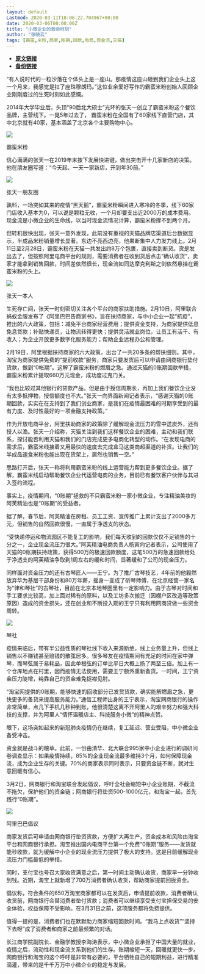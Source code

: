 ```yaml
---
layout: default
Lastmod: 2020-03-11T18:06:22.704967+00:00
date: 2020-03-06T00:00:00Z
title: "小微企业的救命时刻"
author: "张晓云"
tags: [霸蛮,米粉,商家,账期,回款,电商,现金流,天猫]
---
```


* [**原文链接**](https://mp.weixin.qq.com/s/Nbq7erGmvd4q-YP7yxqsrg)
* [**备份链接**](http://archive.today/TeROX)


“有人说时代的一粒沙落在个体头上是一座山。那疫情这座山砸到我们企业头上这一个月来，我感觉是扛了座珠穆朗玛。”这位业余爱好写作的霸蛮米粉创始人回顾企业刚刚度过的生死时刻如此感慨。

2014年大学毕业后，头顶“90后北大硕士”光环的张天一创立了霸蛮米粉这个餐饮品牌，主营线下。一晃5年过去了， 霸蛮米粉在全国有了60家线下直营门店，其中北京就有40家，基本涵盖了北京各个主要购物中心。

![](/images/post/d2aa88dbeecd455d1d11c2dec8f1ec11.jpg)

霸蛮米粉

信心满满的张天一在2019年末按下发展快进键，做出突击开十几家新店的决策。他在朋友圈写道：“今天起、一天一家新店，开到年30前。”

![](/images/post/0c5145d5247ed82b21a0ab223c7922de.jpg)

张天一朋友圈

孰料，一场突如其来的疫情“黑天鹅”，霸蛮米粉瞬间进入寒冷的冬季，线下60家门店收入基本为0，可以说是颗粒无收，一个月却要支出近2000万的成本费用。现金流是小微企业的生命线，以当时现金流情况计算，霸蛮米粉撑不到两个月。

但转机很快出现，张天一意外发现，此前没有重视的天猫品牌店渠道后台数据显示，半成品米粉销量增长显著。东边不亮西边亮，他果断集中人力发力线上。2月11日至2月28日，霸蛮米粉在天猫一共发出约8万个包裹，直接卖到断货。货是发出去了，但按照阿里电商平台的规则，需要消费者在收到货后点击“确认收货”，卖家才能拿到销售回款，时间差依然很长，现金流如同达摩克利斯之剑依然悬挂在霸蛮米粉的头上。

![](/images/post/a00317806f63beb966bbad5076a69341.jpg)

张天一本人

生死存亡间，张天一时刻密切关注各个平台的商家扶助措施。2月10日，阿里联合蚂蚁金服发布了《阿里巴巴告商家书》，旨在扶持商家，与中小企业一起“抗疫”，推出的六大政策，包括：减免平台商家经营费用；提供资金支持，为商家提供低息免息贷款；补贴快递员，让物流转得更快；提供灵活就业岗位，让员工有活干、有收入；为企业开放更多数字化服务能力；帮助企业远程办公和管理。

2月19日，阿里根据扶持商家的六大政策，出台了一共20多条的帮扶细则。其中，淘宝为商家提供免费的“提前收款”服务，商家只要发货后可以申请由网商银行垫付货款，做到“0帐期”。这解了霸蛮米粉的燃眉之急。通过天猫的0账期回款举措，霸蛮米粉累计提取660万元现金，成功度过鬼门关。

“我也比较过其他银行的贷款产品，但是由于授信周期长，再加上我们餐饮企业没有太多抵押物，授信额度也不大。”张天一向界面新闻记者表示，“感谢天猫的0账期回款，实实在在支持到了我们创业商家，是我们在疫情最困难的时期享受到的最有力度、及时性最好的一项金融支持政策。”

作为开放电商平台，阿里扶助商家的政策除了缓解现金流压力的雪中送炭外，还有授人以渔。张天一介绍称，天猫关注到我们这样餐饮企业的困难，主动和我们联系，探讨能否利用天猫和我们的门店完成更多电商化转型的动作。“在发现电商的需求后，霸蛮米线接着又用最快的速度去完成盒马这类商超渠道的补货。让我们的半成品速食米粉也能出现在货架上，居然也销售一空。”

思路打开后，张天一称将利用霸蛮米粉的线上运营能力帮到更多餐饮企业。据了解，霸蛮米线启动帮助餐饮企业代运营电商的业务，目前已有餐饮客户伙伴与其进入签约流程。

事实上，疫情期间，“0账期”拯救的不只霸蛮米粉一家小微企业，专注精油美妆的阿芙精油也是“0账期”的受益者。

据了解，春节后，阿芙精油在房租、员工工资、宣传推广上累计支出了2000多万元，但销售的自然回款很慢，一直属于净透支的状态。

“受快递停运和物流园区不能复工的影响，我们每天收到的回款仅仅不足销售的十分之一，企业现金流压力很大。”阿芙精油电商负责人杨寅向记者表示，公司使用了天猫的0账期扶持政策，获得500万的极速回款额度，这笔500万的急速回款给处于净透支的阿芙精油争取到1周左右的缓和时间，显著缓和了公司的现金压力。

同样面对资金压力的还有古琴匠人——王宁。为了推广古琴技艺，4年前的他毅然放弃华为基层干部身份和80万年薪，摇身一变成了斫琴师傅，在北京经营一家名为“律和琴社”的古琴社，目前在北京本地琴圈里有一定影响力。由于古琴对时间和手工要求比较高，加上面对稀有的原料，以及工坊多次搬迁（因棚户区改造等政策原因）造成的资金损失，还在创业和不断投入期的王宁只有利用网商贷做一些资金周转。

![](/images/post/fd1b885945e4c6abdca1635c968d68ba.jpg)

琴社

疫情来临后，带有半公益性质的琴社线下收入来源断绝，线上业务量上升，但线上销售以不赚钱甚至赔钱的散弦居多。很多琴友在疫情期间有充足的时间在家中弹琴，而琴弦属于易耗品，因此单根弦的订单比平日大概上扬了两至三倍。加上有一个仓库地点在村里，因而疫情无法使用，需要王宁额外重新备货。一时间，王宁资金压力陡增，纯靠自己的资金难免捉襟见肘。

“淘宝网提供的0账期，能够快速的回收部分已发货货款，确实能解燃眉之急，更快更多的备货来提高服务能力。”通信工程师出身的王宁表示，淘宝网商银行的操作非常简单，点几下手机几秒钟到账，他很清楚这离不开阿里人的艰辛努力和强大科技的支撑，并为阿里人“情怀温暖店主、科技服务小微”的精神点赞。

眼下，这场突如起来的新冠肺炎疫情仍在继续，复工延迟、营业受阻，中小微企业备受冲击。

资金就是战斗的粮草。此前，一份由清华、北大联合995家中小企业进行的调研问卷调查显示：如果疫情持续，85%的企业现金流最多维持3个月，如何保障现金流，成为企业生存的关键。70%的商家表示同时表示，只要资金链不断，就对生意回暖有信心。

3月2日，网商银行和淘宝联合发起倡议，呼吁全社会缩短中小企业账期，不截流不拖欠，保护他们的资金链；网商银行将垫资500-1000亿元，和淘宝一起，首先践行“0账期”。

![](/images/post/cbc06f584ed8a4b6073c4b4313776a24.jpg)

阿里巴巴倡议

商家发货后可申请由网商银行垫资货款，方便扩大再生产，资金成本和风险由淘宝平台和网商银行承担。淘宝推出国内电商平台第一个免费“0账期”服务——发货就能秒收款，就为缓解中小企业的现金流压力提供了极大的支持。这是目前缓解现金流压力门槛最低的举措。

同时，支付宝也号召大家收货满意之后，第一时间主动确认收货，商家早一分钟收到钱。近期，淘宝上就新增了700万消费者确认收货，帮助商家提前回拢资金。

倡议称，符合条件的650万淘宝商家都可以在发货后，申请提前收款，消费者确认收货前，网商银行会替消费者垫付货款；消费者可以继续享受支付宝担保交易的安全体验，权益保障不受影响。在3月31日之前，这项服务都将免费提供。

值得一提的是，消费者们也在默默助力商家缩短回款时间。“我马上点收货”“坚持下去呀”成了消费者和商家之前最频繁的对话。

长江商学院副院长、金融学教授李海涛表示，中小微企业承担了中国大量的就业，疫情之后，流动性和现金流关系到他们的生存。账期缩短一天，回暖就更快一步。网商银行和淘宝的这个呼吁是非常有必要的，平台牺牲自己的短期利益，进行精准滴灌，带来的是千千万万中小微企业的稳定与发展。

